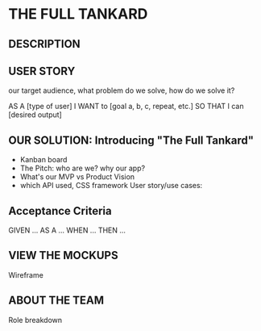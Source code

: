 # THE FULL TANKARD


## DESCRIPTION

## USER STORY
our target audience, what problem do we solve, how do we solve it?

AS A [type of user]
I WANT to [goal a, b, c, repeat, etc.]
SO THAT I can [desired output]

## OUR SOLUTION: Introducing "The Full Tankard"
* Kanban board
* The Pitch: who are we? why our app? 
* What's our MVP vs Product Vision 
* which API used, CSS framework
User story/use cases: 


## Acceptance Criteria
GIVEN ...
AS A ...
WHEN ...
THEN ...

## VIEW THE MOCKUPS
Wireframe

## ABOUT THE TEAM
Role breakdown